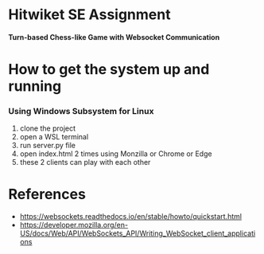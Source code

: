 # Hitwiket SE Assignment
#### Turn-based Chess-like Game with Websocket Communication

# How to get the system up and running
### Using Windows Subsystem for Linux
1. clone the project
2. open a WSL terminal
3. run server.py file
4. open index.html 2 times using Monzilla or Chrome or Edge
5. these 2 clients can play with each other

# References
* https://websockets.readthedocs.io/en/stable/howto/quickstart.html
* https://developer.mozilla.org/en-US/docs/Web/API/WebSockets_API/Writing_WebSocket_client_applications
